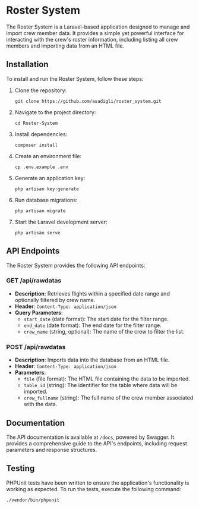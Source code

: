 
# Roster System

The Roster System is a Laravel-based application designed to manage and import crew member data. It provides a simple yet powerful interface for interacting with the crew's roster information, including listing all crew members and importing data from an HTML file.

## Installation

To install and run the Roster System, follow these steps:

1. Clone the repository:
   ```
   git clone https://github.com/asadigli/roster_system.git
   ```
2. Navigate to the project directory:
   ```
   cd Roster-System
   ```
3. Install dependencies:
   ```
   composer install
   ```
4. Create an environment file:
   ```
   cp .env.example .env
   ```
5. Generate an application key:
   ```
   php artisan key:generate
   ```
6. Run database migrations:
   ```
   php artisan migrate
   ```
7. Start the Laravel development server:
   ```
   php artisan serve
   ```
   
## API Endpoints

The Roster System provides the following API endpoints:

### GET /api/rawdatas

- **Description**: Retrieves flights within a specified date range and optionally filtered by crew name.
- **Header**: `Content-Type: application/json`
- **Query Parameters**:
  - `start_date` (date format): The start date for the filter range.
  - `end_date` (date format): The end date for the filter range.
  - `crew_name` (string, optional): The name of the crew to filter the list.

### POST /api/rawdatas

- **Description**: Imports data into the database from an HTML file.
- **Header**: `Content-Type: application/json`
- **Parameters**:
  - `file` (file format): The HTML file containing the data to be imported.
  - `table_id` (string): The identifier for the table where data will be imported.
  - `crew_fullname` (string): The full name of the crew member associated with the data.

## Documentation

The API documentation is available at `/docs`, powered by Swagger. It provides a comprehensive guide to the API's endpoints, including request parameters and response structures.

## Testing

PHPUnit tests have been written to ensure the application's functionality is working as expected. To run the tests, execute the following command:

```
./vendor/bin/phpunit
```

